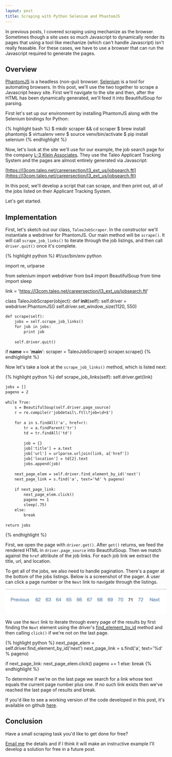 ```yaml
---
layout: post
title: Scraping with Python Selenium and PhantomJS
---
```


In previous posts, I covered scraping using mechanize as the browser. Sometimes though 
a site uses so much Javascript to dynamically render its pages that using a tool like 
mechanize (which can't handle Javascript) isn't really feasable. For these cases, we have
to use a browser that can run the Javascript required to generate the pages. 

## Overview

[PhantomJS](http://phantomjs.org/) is a headless (non-gui) browser. [Selenium](http://www.seleniumhq.org/) 
 is a tool for automating browsers. In this post, we'll use the two together to scrape 
a Javascript heavy site. First we'll navigate to the site and then, after the HTML has 
been dynamically generated, we'll feed it into BeautifulSoup for parsing.

First let's set up our environment by installing PhantomJS along with the Selenium bindings 
for Python:

{% highlight bash %}
$ mkdir scraper && cd scraper
$ brew install phantomjs
$ virtualenv venv
$ source venv/bin/activate
$ pip install selenium
{% endhighlight %}

Now, let's look at the site we'll use for our example, the job search page for the company
[L-3 Klein Associates](http://www.l-3com.com/careers/us-job-search.html). They use the Taleo Applicant
Tracking System and the pages are almost entirely generated via Javascript:

[https://l3com.taleo.net/careersection/l3_ext_us/jobsearch.ftl](https://l3com.taleo.net/careersection/l3_ext_us/jobsearch.ftl)

In this post, we'll develop a script that can scrape, and then print out, all of the jobs listed on 
their Applicant Tracking System. 

Let's get started. 

## Implementation

First, let's sketch out our class, `TaleoJobScraper`. In the constructor
we'll instantiate a webdriver for PhantomJS. Our main method will be `scrape()`. It will call
`scrape_job_links()` to iterate through the job listings, and then call `driver.quit()` once
it's complete.

{% highlight python %}
#!/usr/bin/env python

import re, urlparse

from selenium import webdriver
from bs4 import BeautifulSoup
from time import sleep

link = 'https://l3com.taleo.net/careersection/l3_ext_us/jobsearch.ftl'

class TaleoJobScraper(object):
    def __init__(self):
        self.driver = webdriver.PhantomJS()
        self.driver.set_window_size(1120, 550)

    def scrape(self):
        jobs = self.scrape_job_links()
        for job in jobs:
            print job

        self.driver.quit()

if __name__ == '__main__':
    scraper = TaleoJobScraper()
    scraper.scrape()
{% endhighlight %}

Now let's take a look at the `scrape_job_links()` method, which is listed 
next:

{% highlight python %}
def scrape_job_links(self):
    self.driver.get(link)

    jobs = []
    pageno = 2

    while True:
        s = BeautifulSoup(self.driver.page_source)
        r = re.compile(r'jobdetail\.ftl\?job=\d+$')

        for a in s.findAll('a', href=r):
            tr = a.findParent('tr')
            td = tr.findAll('td')

            job = {}
            job['title'] = a.text
            job['url'] = urlparse.urljoin(link, a['href'])
            job['location'] = td[2].text
            jobs.append(job)

        next_page_elem = self.driver.find_element_by_id('next')
        next_page_link = s.find('a', text='%d' % pageno)

        if next_page_link:
            next_page_elem.click()
            pageno += 1
            sleep(.75)
        else:
            break

    return jobs
{% endhighlight %}

First, we open the page with `driver.get()`. After `get()` returns, we feed the rendered HTML in
`driver.page_source` into BeautifulSoup. Then we match against the `href` attribute of the 
job links. For each job link we extract the title, url, and location.

To get all of the jobs, we also need to handle pagination. There's a pager at the bottom of the 
jobs listings. Below is a screenshot of the pager. A user can click a page number or the `Next` 
link to navigate through the listings.

![Form Image](/assets/taleo/pagination.png)

We use the `Next` link to iterate through every page of the results by first finding the `Next` element 
using the driver's [find\_element\_by\_id](http://selenium-python.readthedocs.org/en/latest/locating-elements.html) 
method and then calling `click()` if we're not on the last page.

{% highlight python %}
next_page_elem = self.driver.find_element_by_id('next')
next_page_link = s.find('a', text='%d' % pageno)

if next_page_link:
    next_page_elem.click()
    pageno += 1
else:
    break
{% endhighlight %}

To determine if we're on the last page we search for a link whose text equals the current page 
number plus one. If no such link exists then we've reached the last page of results and break.

If you'd like to see a working version of the code developed in this post, it's available on 
github [here](https://github.com/thayton/taleo_job_scraper).

## Conclusion

Have a small scraping task you'd like to get done for free?

[Email me](/contact) the details and if I think it will make an instructive example I'll develop a solution for free in a future post.


